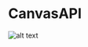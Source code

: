 # CanvasAPI

![alt text](https://media.discordapp.net/attachments/659492746502995979/898727707213443092/unknown.png)
